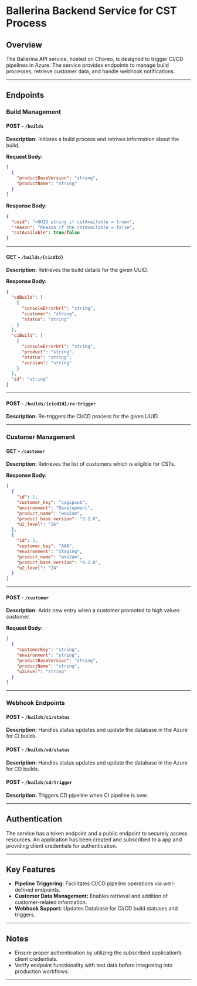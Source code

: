 # Ballerina Backend Service for CST Process

## Overview
The Ballerina API service, hosted on Choreo, is designed to trigger CI/CD pipelines in Azure. The service provides endpoints to manage build processes, retrieve customer data, and handle webhook notifications.

---

## Endpoints

### **Build Management**

#### **POST - `/builds`**
**Description:** Initiates a build process and retrives information about the build.

**Request Body:**
```json
[
  {
    "productBaseVersion": "string",
    "productName": "string"
  }
]
```

**Response Body:**
```json
{
  "uuid": "<UUID string if cstAvailable = true>",
  "reason": "Reason if the cstAvailable = false",
  "cstAvailable": true/false
}
```

---

#### **GET - `/builds/{cicdId}`**
**Description:** Retrieves the build details for the given UUID.

**Response Body:**
```json
{
  "cdBuild": [
    {
      "consoleErrorUrl": "string",
      "customer": "string",
      "status": "string"
    }
  ],
  "ciBuild": [
    {
      "consoleErrorUrl": "string",
      "product": "string",
      "status": "string",
      "version": "string"
    }
  ],
  "id": "string"
}
```

---

#### **POST - `/builds/{cicdId}/re-trigger`**
**Description:** Re-triggers the CI/CD process for the given UUID.

---

### **Customer Management**

#### **GET - `/customer`**
**Description:** Retrieves the list of customers which is eligible for CSTs.

**Response Body:**
```json
[
  {
    "id": 1,
    "customer_key": "cagipsub",
    "environment": "Development",
    "product_name": "wso2am",
    "product_base_version": "3.2.0",
    "u2_level": "26"
  },
  {
    "id": 2,
    "customer_key": "AAA",
    "environment": "Staging",
    "product_name": "wso2am",
    "product_base_version": "4.2.0",
    "u2_level": "24"
  }
]
```

---

#### **POST - `/customer`**
**Description:** Adds new entry when a customer promoted to high values customer.

**Request Body:**
```json
[
  {
    "customerKey": "string",
    "environment": "string",
    "productBaseVersion": "string",
    "productName": "string",
    "u2Level": "string"
  }
]
```

---

### **Webhook Endpoints**

#### **POST - `/builds/ci/status`**
**Description:** Handles status updates and update the database in the Azure for CI builds.

#### **POST - `/builds/cd/status`**
**Description:** Handles status updates and update the database in the Azure for CD builds.

#### **POST - `/builds/cd/trigger`**
**Description:** Triggers CD pipeline when CI pipeline is over.


---

## Authentication
The service has a token endpoint and a public endpoint to securely access resources. An application has been created and subscribed to a app and providing client credentials for authentication.

---

## Key Features
- **Pipeline Triggering:** Facilitates CI/CD pipeline operations via well-defined endpoints.
- **Customer Data Management:** Enables retrieval and addition of customer-related information.
- **Webhook Support:** Updates Database for CI/CD build statuses and triggers.

---

## Notes
- Ensure proper authentication by utilizing the subscribed application’s client credentials.
- Verify endpoint functionality with test data before integrating into production workflows.

---
